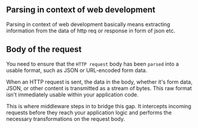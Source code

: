 ## Parsing in context of web development
Parsing in context of web development basically means extracting information from the data of http req or response in form of json etc.

## Body of the request
You need to ensure that the `HTTP request` body has been `parsed` into a usable format, such as JSON or URL-encoded form data. 

When an HTTP request is sent, the data in the body, whether it's form data, JSON, or other content is transmitted as a stream of bytes. This raw format isn't immediately usable within your application code.

This is where middleware steps in to bridge this gap. It intercepts incoming requests before they reach your application logic and performs the necessary transformations on the request body.